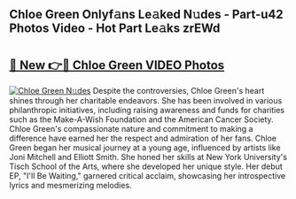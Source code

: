 ## Chloe Green Onlyf𝚊ns Le𝚊ked N𝚞des - Part-u42 Photos Video - Hot Part Le𝚊ks zrEWd

# <h2><a href="http://ab18831.deff.icu/?id=Chloe+Green">🔗 New 👉🔴 Chloe Green VIDEO Photos</a></h2>

[![Chloe Green N𝚞des](https://i.imgur.com/rIISA9y.gif)](http://ab18831.deff.icu/?id=Chloe+Green)
Despite the controversies, Chloe Green's heart shines through her charitable endeavors. She has been involved in various philanthropic initiatives, including raising awareness and funds for charities such as the Make-A-Wish Foundation and the American Cancer Society. Chloe Green's compassionate nature and commitment to making a difference have earned her the respect and admiration of her fans. Chloe Green began her musical journey at a young age, influenced by artists like Joni Mitchell and Elliott Smith. She honed her skills at New York University's Tisch School of the Arts, where she developed her unique style. Her debut EP, "I'll Be Waiting," garnered critical acclaim, showcasing her introspective lyrics and mesmerizing melodies.
